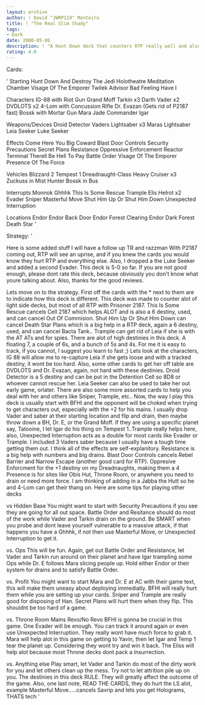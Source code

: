 ```yaml
---
layout: archive
author: ! David "JWRP119" Monteiro
title: ! "The Real Slim Shady"
tags:
- Dark
date: 2000-05-06
description: ! "A Hunt Down deck that counters RTP really well and also alot of other Light Side decks."
rating: 4.0
---
```

Cards: 

'
Starting
Hunt Down And Destroy The Jedi
Holotheatre
Meditation Chamber
Visage Of The Emporer
Twilek Advisor
Bad Feeling Have I

Characters
IG-88 with Riot Gun
Grand Moff Tarkin x3
Darth Vader x2
DVDLOTS x2
4-Lom with Concussion Rifle
Dr. Evazan (Gets rid of P2187 fast)
Bossk with Mortar Gun
Mara Jade
Commander Igar

Weapons/Devices
Droid Detector
Vaders Lightsaber x3
Maras Lightsaber
Leia Seeker
Luke Seeker

Effects
Come Here You Big Coward
Blast Door Controls
Security Precautions
Secret Plans
Resistance
Oppressive Enforcement
Reactor Terminal
Therell Be Hell To Pay
Battle Order
Visage Of The Emporer
Presence Of The Force

Vehicles
Blizzard 2
Tempest 1
Dreadnaught-Class Heavy Cruiser x3
Zuckuss in Mist Hunter
Bossk in Bus

Interrupts
Monnok
Ghhhk
This Is Some Rescue
Trample
Elis Helrot x2
Evader
Sniper
Masterful Move
Shut Him Up Or Shut Him Down
Unexpected Interruption

Locations
Endor
Endor Back Door
Endor Forest Clearing
Endor Dark Forest
Death Star
'

Strategy: '

Here is some added stuff I will have a follow up TR and razzman With P2187 coming out, RTP will see an uprise, and if you knew the cards you would know they hurt RTP and everything else. Also, I dropped a the Luke Seeker and added a second Evader. This deck is 5-0 so far. If you are not good enough, please dont rate this deck, because obviously you don't know what youre talking about. Also, thanks for the good reviews.



Lets move on to the strategy. First off the cards with the * next to them are to indicate
how this deck is different. This deck was made to counter alot of light side decks, but
most of all RTP with Prisoner 2187. This Is Some Rescue cancels Cell 2187 which helps
ALOT and is also a 6 destiny, used, and can cancel Out Of Commision. Shut Him Up Or
Shut Him Down can cancel Death Star Plans which is a big help in a RTP deck, again a 6
destiny, used, and can cancel Bacta Tank.. Trample can get rid of Leia if she is with the
AT ATs and for spies. There are alot of high destinies in this deck. A floating 7, a
couple of 6s, and a bunch of 5s and 4s. For me it is easy to track, if you cannot, I
suggest you learn to fast ;) Lets look at the characters, IG 88 will allow me to re-capture
Leia if she gets loose and with a tracked destiny, it wont be too hard. Also, some other
cards to get her off table are DVDLOTS and Dr. Evazan, again, not hard with these
destinies. Droid Detector is a 5 destiny and can be put in the Detention Cell so 8D8 or
whoever cannot rescue her. Leia Seeker can also be used to take her out early game, orlater. There are also some more assorted cards to help you deal with her and others like Sniper, Trample, etc.. Now, the way I play this deck is usually start with BFHI and the opponent will be choked when trying to get characters out, especially with the +2 for his
mains. I usually drop Vader and saber at their starting location and flip and drain, then
maybe throw down a BH, Dr. E, or the Grand Moff. If they are using a specific planet say, Tatooine, I let Igar do his thing on Tempest 1..Trample really helps here, also, Unexpected Interruption acts as a double for most cards like Evader or Trample. I included 3 Vaders saber because I usually have a tough time getting them out. I think all of the effects are self-explanitory. Resistance is a big help with numbers and big drains. Blast Door Controls cancels Rebel Barrier and Narrow Escape (another good card for RTP). Oppresive Enforcment for the +1 destiny on my Dreadnaughts, making them a 4 Presence is for sites like Obis Hut, Throne Room, or anywhere you need to drain or need
more force. I am thinking of adding in a Jabba the Hutt so he and 4-Lom can get their thang on. Here are some tips for playing other decks

vs Hidden Base You might want to start with Security Precautions if you see they are
going for all out space. Battle Order and Resitance should do most of the work while
Vader and Tarkin drain on the ground. Be SMART when you probe and dont leave yourself vulnerable to a massive attack, if that happens you have a Ghhhk, if not then use Masterful Move, or Unexpected Interruption to get it.

vs. Ops This will be fun. Again, get out Battle Order and Resistance, let Vader and Tarkin run around on their planet and have Igar trampling some Ops while Dr. E follows Mara slicing people up. Hold either Endor or their system for drains and to satisfy Battle Order.

vs. Profit You might want to start Mara and Dr. E at AC with their game text, this will make them uneasy about deploying immediatly. BFHI will really hurt them while you are setting up your cards. Sniper and Trample are really good for disposing of Han. Secret Plans will hurt them when they flip. This shouldnt be too hard of a game.

vs. Throne Room Mains Revo/No Revo BFHI is gonna be crucial in this game. One Evader will be enough. You can track it around again or even use Unexpected Interruption. They really wont have much force to grab it. Mara will help alot in this game on getting to Yavin, then let Igar and Temp 1 tear the planet up. Considering they wont try and win it back. The Eliss will help alot because most Throne decks dont pack
a Insurrection.

vs. Anything else Play smart, let Vader and Tarkin do most of the dirty work for you and
let others clean up the mess. Try not to let attrition pile up on you. The destinies in this
deck RULE. They will greatly affect the outcome of the game. Also, one last note, READ THE CARDS, they do hurt the LS alot, example Masterful Move.....cancels Savrip and lets you get Holograms, THATS tech
'
